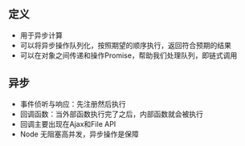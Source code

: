 ## 定义

- 用于异步计算
- 可以将异步操作队列化，按照期望的顺序执行，返回符合预期的结果
- 可以在对象之间传递和操作Promise，帮助我们处理队列，即链式调用

## 异步

- 事件侦听与响应：先注册然后执行
- 回调函数：当外部函数执行完了之后，内部函数就会被执行
- 回调主要出现在Ajax和File API
- Node 无阻塞高并发，异步操作是保障

